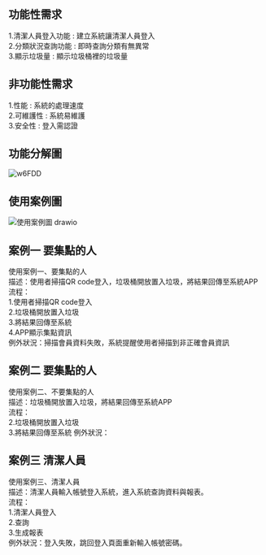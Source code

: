 ## 功能性需求
1.清潔人員登入功能 : 建立系統讓清潔人員登入<br>
2.分類狀況查詢功能 : 即時查詢分類有無異常<br>
3.顯示垃圾量 : 顯示垃圾桶裡的垃圾量<br>

## 非功能性需求
1.性能 : 系統的處理速度<br>
2.可維護性 : 系統易維護<br>
3.安全性 : 登入需認證<br>

## 功能分解圖
![w6FDD](https://github.com/user-attachments/assets/c11d8325-6b41-4d66-ae6f-03415e4ace02)

## 使用案例圖
![使用案例圖 drawio](https://github.com/user-attachments/assets/441008b1-b70f-4f74-9a2d-54cac4b8dd03)

## 案例一 要集點的人  
使用案例一、要集點的人  
描述：使用者掃描QR code登入，垃圾桶開放置入垃圾，將結果回傳至系統APP  
流程：  
1.使用者掃描QR code登入  
2.垃圾桶開放置入垃圾  
3.將結果回傳至系統  
4.APP顯示集點資訊  
例外狀況：掃描會員資料失敗，系統提醒使用者掃描到非正確會員資訊  

## 案例二 要集點的人  
使用案例二、不要集點的人  
描述：垃圾桶開放置入垃圾，將結果回傳至系統APP  
流程：    
2.垃圾桶開放置入垃圾  
3.將結果回傳至系統
例外狀況：

## 案例三 清潔人員
使用案例三、清潔人員<br>
描述：清潔人員輸入帳號登入系統，進入系統查詢資料與報表。<br>
流程：<br>
1.清潔人員登入<br>
2.查詢<br>
3.生成報表<br>
例外狀況：登入失敗，跳回登入頁面重新輸入帳號密碼。
